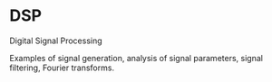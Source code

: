 # DSP
Digital Signal Processing

Examples of signal generation, analysis of signal parameters, signal filtering, Fourier transforms.
